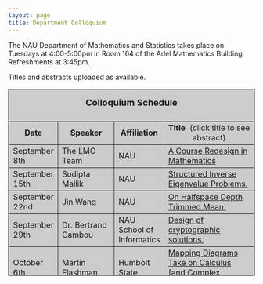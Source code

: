 ```yaml
---
layout: page
title: Department Colloquium
---
```


The NAU Department of Mathematics and Statistics takes place on Tuesdays at 4:00-5:00pm in Room 164 of the Adel Mathematics
Building. Refreshments at 3:45pm.

Titles and abstracts uploaded as available.

<table width="90%" height="381" border="" align="center" bordercolor="#333333" bgcolor="#CCCCCC">
<caption>
<center>
  <p><b><font size="+1">Colloquium Schedule</font></b></p>
  </center>
</caption>

<tbody><tr>
<td width="17%">
<center>
  <b>Date</b>
</center></td>

<td width="16%">
<center>
  <b>Speaker</b>
</center></td>

<td width="12%">
<center>
  <b>Affiliation</b>
</center></td>

<td width="55%">
<center>
  <b>Title&nbsp;</b> (click title to see abstract)
</center></td>
</tr>

<tr>
<td>September 8th</td>
<td>The LMC Team</td>
<td>NAU</td>
<td><a href="{{ site.baseurl }}/colloquium_files/lmc_090815.pdf" target="_blank">A Course Redesign in Mathematics</a></td>
</tr>

<tr>
<td>September 15th</td>
<td>Sudipta Mallik</td>
<td>NAU</td>
<td><a href="{{ site.baseurl }}/colloquium_files/mallik_091515.pdf" target="_blank">
Structured Inverse Eigenvalue Problems.</a></td>
</tr>

<tr>
<td>September 22nd</td>
<td>Jin Wang</td>
<td>NAU</td>
<td><a href="{{ site.baseurl }}/colloquium_files/wang_092215.pdf" target="_blank">
On Halfspace Depth Trimmed Mean.</a></td>
</tr>

<tr>
<td>September 29th</td>
<td>Dr. Bertrand Cambou</td>
<td>NAU School of Informatics</td>
<td><a href="{{ site.baseurl }}/colloquium_files/cambou_092915.pdf" target="_blank">
Design of cryptographic solutions.</a></td>
</tr>

<tr>
<td>October 6th</td>
<td>Martin Flashman</td>
<td>Humbolt State</td>
<td><a href="{{ site.baseurl }}/colloquium_files/flashman_100615.pdf" target="_blank">
Mapping Diagrams Take on Calculus [and Complex Variables].</a></td>
</tr>

<tr>
<td>October 13th</td>
<td>Derek Sonderegger</td>
<td>NAU</td>
<td><a href="{{ site.baseurl }}/colloquium_files/sonderegger_101315.pdf" target="_blank">
TBA.</a></td>
</tr>

<tr>
<td>October 20th</td>
<td>Nandor Sieben</td>
<td>NAU</td>
<td><a href="{{ site.baseurl }}/colloquium_files/sieben_102015.pdf" target="_blank">
Sabbatical Report.</a></td>
</tr>

<tr>
<td>October 27th</td>
<td>Dana Ernst</td>
<td>NAU</td>
<td><a href="{{ site.baseurl }}/colloquium_files/ernst_102715.pdf" target="_blank">
Exploring Conway’s Sylver Coinage game.</a></td>
</tr>

<tr>
<td>November 3rd</td>
<td>TBA</td>
<td>TBA</td>
<td><a href="{{ site.baseurl }}/colloquium_files/xxx_110315.pdf" target="_blank">
TBA.</a></td>
</tr>

<tr>
<td>November 10th</td>
<td>TBA</td>
<td>TBA</td>
<td><a href="{{ site.baseurl }}/colloquium_files/xxx_111015.pdf" target="_blank">
TBA.</a></td>
</tr>

<tr>
<td>November 17th</td>
<td>Andrew Lebovitz</td>
<td>NAU</td>
<td><a href="{{ site.baseurl }}/colloquium_files/lebovitz_111715.pdf" target="_blank">
Elementary Operations and Functions, and Reflections.</a></td>
</tr>

<tr>
<td>November 24th</td>
<td>Roy St. Laurent</td>
<td>NAU</td>
<td><a href="{{ site.baseurl }}/colloquium_files/stlaurent_112415.pdf" target="_blank">
Bootstrap Confidence Intervals, Randomization Tests, and STA 270.</a></td>
</tr>

<tr>
  <td>December 1st</td>
  <td>Thomas Holtztworth</td>
  <td>NAU</td>
<td><a href="{{ site.baseurl }}/colloquium_files/holtzworth_120115.pdf" target="_blank">
M.S. Thesis talk, advisor Mike Falk.</a></td>
</tr>

<tr>
  <td>December 8th</td>
  <td>Reading Week</td>
  <td>No talk scheduled</td>
<td></td>
</tr>
